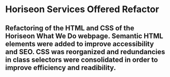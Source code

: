 # Horiseon Services Offered Refactor
## Refactoring of the HTML and CSS of the Horiseon What We Do webpage. Semantic HTML elements were added to improve accessibility and SEO. CSS was reorganized and redundancies in class selectors were consolidated in order to improve efficiency and readibility. 
